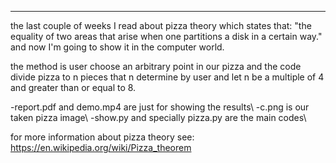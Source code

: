 ****************************************************
the last couple of weeks I read about pizza theory which states that: "the equality of two areas
that arise when one partitions a disk in a certain way." and now I'm going to show it in the computer world.

the method is user choose an arbitrary point in our pizza and the code divide pizza to n pieces that n determine by user
and let n be a multiple of 4 and greater than or equal to 8.

-report.pdf and demo.mp4 are just for showing the results\\
-c.png is our taken pizza image\\
-show.py and specially pizza.py are the main codes\\

for more information about pizza theory see:
https://en.wikipedia.org/wiki/Pizza_theorem
